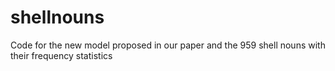 # shellnouns
Code for the new model proposed in our paper and the 959 shell nouns with their frequency statistics
